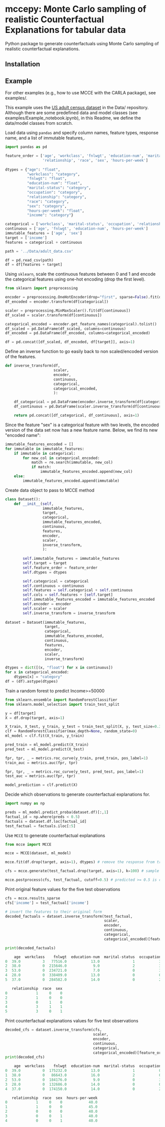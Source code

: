 # mccepy: Monte Carlo sampling of realistic Counterfactual Explanations for tabular data
Python package to generate counterfactuals using Monte Carlo sampling of realistic counterfactual explanations.


## Installation

## Example

For other examples (e.g., how to use MCCE with the CARLA package), see examples/.

This example uses the [US adult census dataset](https://archive.ics.uci.edu/ml/datasets/adult) in the Data/ repository. Although there are some predefined data and model classes (see examples/Example_notebook.ipynb), in this Readme, we define the data/model classes from scratch.


Load data using ```pandas``` and specify column names, feature types, response name, and a list of immutable features,.

```Python
import pandas as pd

feature_order = ['age', 'workclass', 'fnlwgt', 'education-num', 'marital-status', 'occupation', 
                 'relationship', 'race', 'sex', 'hours-per-week']
                 
dtypes = {"age": "float", 
          "workclass": "category", 
          "fnlwgt": "float", 
          "education-num": "float",
          "marital-status": "category", 
          "occupation": "category", 
          "relationship": "category", 
          "race": "category",
          "sex": "category", 
          "hours-per-week": "float",
          "income": "category"}

categorical = ['workclass', 'marital-status', 'occupation', 'relationship', 'race', 'sex']
continuous = ['age', 'fnlwgt', 'education-num', 'hours-per-week']
immutable_features = ['age', 'sex']
target = ['income']
features = categorical + continuous

path = '../Data/adult_data.csv'

df = pd.read_csv(path)
df = df[features + target]

```

Using ```sklearn```, scale the continuous features between 0 and 1 and encode the categorical features using one-hot encoding (drop the first level).

```Python
from sklearn import preprocessing

encoder = preprocessing.OneHotEncoder(drop="first", sparse=False).fit(df[categorical])
df_encoded = encoder.transform(df[categorical])

scaler = preprocessing.MinMaxScaler().fit(df[continuous])
df_scaled = scaler.transform(df[continuous])

categorical_encoded = encoder.get_feature_names(categorical).tolist()
df_scaled = pd.DataFrame(df_scaled, columns=continuous)
df_encoded = pd.DataFrame(df_encoded, columns=categorical_encoded)

df = pd.concat([df_scaled, df_encoded, df[target]], axis=1)

```

Define an inverse function to go easily back to non scaled/encoded version of the features.

```Python
def inverse_transform(df, 
                      scaler, 
                      encoder, 
                      continuous,
                      categorical,
                      categorical_encoded, 
                      ):

    df_categorical = pd.DataFrame(encoder.inverse_transform(df[categorical_encoded]), columns=categorical)
    df_continuous = pd.DataFrame(scaler.inverse_transform(df[continuous]), columns=continuous)

    return pd.concat([df_categorical, df_continuous], axis=1)
```

Since the feature "sex" is a categorical feature with two levels, the encoded version of the data set now has a new feature name. Below, we find its new "encoded name":

```Python
immutable_features_encoded = []
for immutable in immutable_features:
    if immutable in categorical:
        for new_col in categorical_encoded:
            match = re.search(immutable, new_col)
            if match:
                immutable_features_encoded.append(new_col)
    else:
        immutable_features_encoded.append(immutable)

```

Create data object to pass to MCCE method

```Python
class Dataset():
    def __init__(self, 
                 immutable_features, 
                 target,
                 categorical,
                 immutable_features_encoded,
                 continuous,
                 features,
                 encoder,
                 scaler,
                 inverse_transform,
                 ):
        
        self.immutable_features = immutable_features
        self.target = target
        self.feature_order = feature_order
        self.dtypes = dtypes

        self.categorical = categorical
        self.continuous = continuous
        self.features = self.categorical + self.continuous
        self.cols = self.features + [self.target]
        self.immutable_features_encoded = immutable_features_encoded
        self.encoder = encoder
        self.scaler = scaler
        self.inverse_transform = inverse_transform
        
dataset = Dataset(immutable_features, 
                  target,
                  categorical,
                  immutable_features_encoded,
                  continuous,
                  features,
                  encoder,
                  scaler,
                  inverse_transform)

dtypes = dict([(x, "float") for x in continuous])
for x in categorical_encoded:
    dtypes[x] = "category"
df = (df).astype(dtypes)
```

Train a random forest to predict Income>=50000

```Python
from sklearn.ensemble import RandomForestClassifier
from sklearn.model_selection import train_test_split

y = df[target]
X = df.drop(target, axis=1)

X_train, X_test, y_train, y_test = train_test_split(X, y, test_size=0.33, random_state=42)
clf = RandomForestClassifier(max_depth=None, random_state=0)
ml_model = clf.fit(X_train, y_train)

pred_train = ml_model.predict(X_train)
pred_test = ml_model.predict(X_test)

fpr, tpr, _ = metrics.roc_curve(y_train, pred_train, pos_label=1)
train_auc = metrics.auc(fpr, tpr)

fpr, tpr, _ = metrics.roc_curve(y_test, pred_test, pos_label=1)
test_auc = metrics.auc(fpr, tpr)

model_prediction = clf.predict(X)

```

Decide which observations to generate counterfactual explanations for.

```Python
import numpy as np

preds = ml_model.predict_proba(dataset.df)[:,1]
factual_id = np.where(preds < 0.5)
factuals = dataset.df.loc[factual_id]
test_factual = factuals.iloc[:5]

```


Use ```MCCE``` to generate counterfactual explanations

```Python
from mcce import MCCE

mcce = MCCE(dataset, ml_model)

mcce.fit(df.drop(target, axis=1), dtypes) # remove the response from training data set

cfs = mcce.generate(test_factual.drop(target, axis=1), k=100) # sample 100 times per node

mcce.postprocess(cfs, test_factual, cutoff=0.5) # predicted >= 0.5 is considered positive; < 0.5 is negative

```

Print original feature values for the five test observations

```Python
cfs = mcce.results_sparse
cfs['income'] = test_factual['income']

# invert the features to their original form
decoded_factuals = dataset.inverse_transform(test_factual,
                                             scaler, 
                                             encoder, 
                                             continuous,
                                             categorical,
                                             categorical_encoded)[feature_order]

print(decoded_factuals)

```

```Python
    age  workclass    fnlwgt  education-num  marital-status  occupation  \
0  39.0          3   77516.0           13.0               1           3   
2  38.0          0  215646.0            9.0               2           3   
3  53.0          0  234721.0            7.0               0           3   
4  28.0          0  338409.0           13.0               0           0   
5  37.0          0  284582.0           14.0               0           2   

   relationship  race  sex  
0             1     0    0      
2             1     0    0      
3             0     1    0        
4             3     1    1       
5             3     0    1 

```

Print counterfactual explanations values for five test observations

```Python
decoded_cfs = dataset.inverse_transform(cfs,
                                        scaler, 
                                        encoder, 
                                        continuous,
                                        categorical,
                                        categorical_encoded)[feature_order]
print(decoded_cfs)
```

```Python
    age  workclass    fnlwgt  education-num  marital-status  occupation  \
0  39.0          0  175232.0           13.0               1           0   
1  38.0          0   86643.0           16.0               2           0   
2  53.0          0  184176.0            9.0               0           3   
3  28.0          0  132686.0           14.0               0           0   
4  37.0          0  174150.0           14.0               0           2   

   relationship  race  sex  hours-per-week  
0             1     0    0            40.0  
1             1     0    0            45.0  
2             0     0    0            40.0  
3             0     0    1            40.0  
4             0     0    1            40.0  
```
